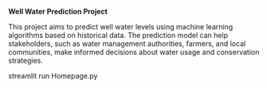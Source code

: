 **Well Water Prediction Project**

This project aims to predict well water levels using machine learning algorithms based on historical data. The prediction model can help stakeholders, such as water management authorities, farmers, and local communities, make informed decisions about water usage and conservation strategies.


streamlit run Homepage.py

